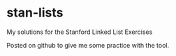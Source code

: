 stan-lists
==========

My solutions for the Stanford Linked List Exercises

Posted on github to give me some practice with the tool. 
